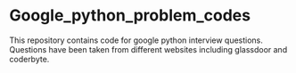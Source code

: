 # Google_python_problem_codes
This repository contains code for google python interview questions. Questions have been taken from different websites including glassdoor and coderbyte. 
